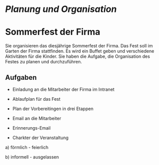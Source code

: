# *Planung und Organisation*

# Sommerfest der Firma

Sie organisieren das diesjährige Sommerfest der Firma. 
Das Fest soll im Garten der Firma stattfinden. Es wird ein Buffet geben und verschiedene Aktivitäten für die Kinder. 
Sie haben die Aufgabe, die Organisation des Festes zu planen und durchzuführen.

## Aufgaben

- Einladung an die Mitarbeiter der Firma im Intranet

- Ablaufplan für das Fest

- Plan der Vorbereitingen in drei Etappen

- Email an die Mitarbeiter

- Erinnerungs-Email

- Charkter der Veranstaltung

a) förmlich - feierlich

b) informell - ausgelassen